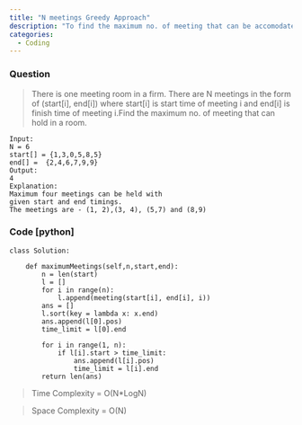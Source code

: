 ```yaml
---
title: "N meetings Greedy Approach"
description: "To find the maximum no. of meeting that can be accomodated in the same room"
categories:
  - Coding
---
```


### Question

> There is one meeting room in a firm. There are N meetings in the form of (start[i], end[i]) where start[i] is start time of meeting i and end[i] is finish time of meeting i.Find the maximum no. of meeting that can hold in a room.

```
Input:
N = 6
start[] = {1,3,0,5,8,5}
end[] =  {2,4,6,7,9,9}
Output: 
4
Explanation:
Maximum four meetings can be held with
given start and end timings.
The meetings are - (1, 2),(3, 4), (5,7) and (8,9)
```
### Code [python]

```python3
class Solution:
    
    def maximumMeetings(self,n,start,end):
        n = len(start)
        l = []
        for i in range(n):
            l.append(meeting(start[i], end[i], i))
        ans = []
        l.sort(key = lambda x: x.end)
        ans.append(l[0].pos)
        time_limit = l[0].end
     
        for i in range(1, n):
            if l[i].start > time_limit:
                ans.append(l[i].pos)
                time_limit = l[i].end
        return len(ans)
```

> Time Complexity =  O(N*LogN)

> Space Complexity = O(N)
